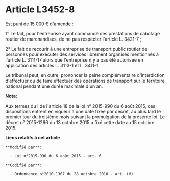 # Article L3452-8

Est puni de 15 000 € d'amende :

1° Le fait, pour l'entreprise ayant commandé des prestations de cabotage routier de marchandises, de ne pas respecter
l'article L. 3421-7 ;

2° Le fait de recourir à une entreprise de transport public routier de personnes pour exécuter des services librement
organisés mentionnés à l'article L. 3111-17 alors que l'entreprise n'y a pas été autorisée en application des articles L.
3113-1 et L. 3411-1.

Le tribunal peut, en outre, prononcer la peine complémentaire d'interdiction d'effectuer ou de faire effectuer des opérations
de transport sur le territoire national pendant une durée maximale d'un an.

**Nota:**

Aux termes du I de l'article 18 de la loi n° 2015-990 du 6 août 2015, ces dispositions entrent en vigueur à une date fixée
par décret, au plus tard le premier jour du troisième mois suivant la promulgation de la présente loi. Le décret n° 2015-1266
du 13 octobre 2015 a fixé cette date au 15 octobre 2015.

**Liens relatifs à cet article**

	**Modifié par**:

	  - Loi n°2015-990 du 6 août 2015 - art. 6

	**Codifié par**:

	  - Ordonnance n°2010-1307 du 28 octobre 2010 - art. (V)
